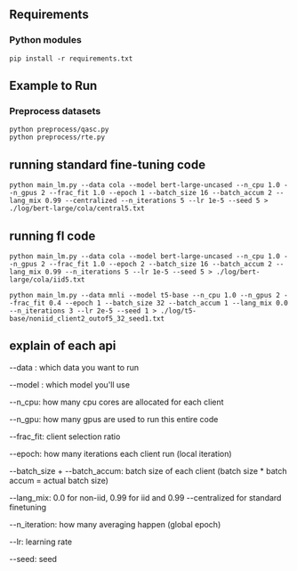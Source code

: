 ## Requirements
### Python modules
```
pip install -r requirements.txt
```

## Example to Run
### Preprocess datasets
```
python preprocess/qasc.py
python preprocess/rte.py
```

## running standard fine-tuning code
```
python main_lm.py --data cola --model bert-large-uncased --n_cpu 1.0 --n_gpus 2 --frac_fit 1.0 --epoch 1 --batch_size 16 --batch_accum 2 --lang_mix 0.99 --centralized --n_iterations 5 --lr 1e-5 --seed 5 > ./log/bert-large/cola/central5.txt
```
## running fl code 
```
python main_lm.py --data cola --model bert-large-uncased --n_cpu 1.0 --n_gpus 2 --frac_fit 1.0 --epoch 2 --batch_size 16 --batch_accum 2 --lang_mix 0.99 --n_iterations 5 --lr 1e-5 --seed 5 > ./log/bert-large/cola/iid5.txt

python main_lm.py --data mnli --model t5-base --n_cpu 1.0 --n_gpus 2 --frac_fit 0.4 --epoch 1 --batch_size 32 --batch_accum 1 --lang_mix 0.0 --n_iterations 3 --lr 2e-5 --seed 1 > ./log/t5-base/noniid_client2_outof5_32_seed1.txt

```

## explain of each api

--data : which data you want to run

--model : which model you'll use

--n_cpu: how many cpu cores are allocated for each client

--n_gpu: how many gpus are used to run this entire code

--frac_fit: client selection ratio

--epoch: how many iterations each client run (local iteration)

--batch_size + --batch_accum: batch size of each client (batch size * batch accum = actual batch size)

--lang_mix: 0.0 for non-iid, 0.99 for iid and 0.99 --centralized for standard finetuning

--n_iteration: how many averaging happen (global epoch)

--lr: learning rate

--seed: seed

